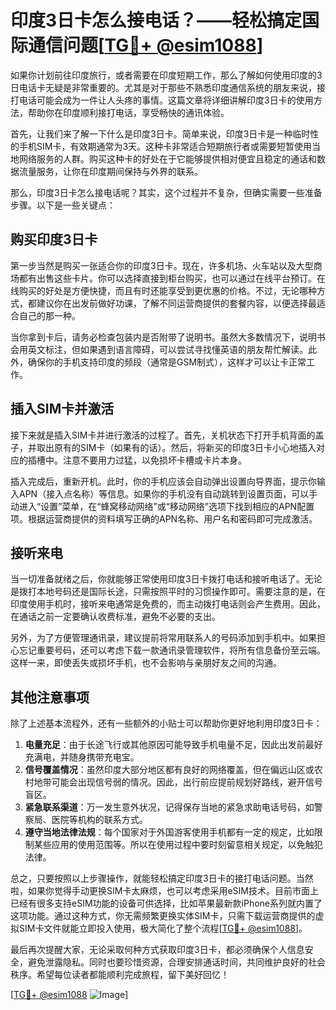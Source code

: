 # 印度3日卡怎么接电话？——轻松搞定国际通信问题[[TG💪+ @esim1088](https://t.me/s/esim1088)]

如果你计划前往印度旅行，或者需要在印度短期工作，那么了解如何使用印度的3日电话卡无疑是非常重要的。尤其是对于那些不熟悉印度通信系统的朋友来说，接打电话可能会成为一件让人头疼的事情。这篇文章将详细讲解印度3日卡的使用方法，帮助你在印度顺利接打电话，享受畅快的通讯体验。

首先，让我们来了解一下什么是印度3日卡。简单来说，印度3日卡是一种临时性的手机SIM卡，有效期通常为3天。这种卡非常适合短期旅行者或需要短暂使用当地网络服务的人群。购买这种卡的好处在于它能够提供相对便宜且稳定的通话和数据流量服务，让你在印度期间保持与外界的联系。

那么，印度3日卡怎么接电话呢？其实，这个过程并不复杂，但确实需要一些准备步骤。以下是一些关键点：

## 购买印度3日卡

第一步当然是购买一张适合你的印度3日卡。现在，许多机场、火车站以及大型商场都有出售这些卡片。你可以选择直接到柜台购买，也可以通过在线平台预订。在线购买的好处是方便快捷，而且有时还能享受到更优惠的价格。不过，无论哪种方式，都建议你在出发前做好功课，了解不同运营商提供的套餐内容，以便选择最适合自己的那一种。

当你拿到卡后，请务必检查包装内是否附带了说明书。虽然大多数情况下，说明书会用英文标注，但如果遇到语言障碍，可以尝试寻找懂英语的朋友帮忙解读。此外，确保你的手机支持印度的频段（通常是GSM制式），这样才可以让卡正常工作。

## 插入SIM卡并激活

接下来就是插入SIM卡并进行激活的过程了。首先，关机状态下打开手机背面的盖子，并取出原有的SIM卡（如果有的话）。然后，将新买的印度3日卡小心地插入对应的插槽中。注意不要用力过猛，以免损坏卡槽或卡片本身。

插入完成后，重新开机。此时，你的手机应该会自动弹出设置向导界面，提示你输入APN（接入点名称）等信息。如果你的手机没有自动跳转到设置页面，可以手动进入“设置”菜单，在“蜂窝移动网络”或“移动网络”选项下找到相应的APN配置项。根据运营商提供的资料填写正确的APN名称、用户名和密码即可完成激活。

## 接听来电

当一切准备就绪之后，你就能够正常使用印度3日卡拨打电话和接听电话了。无论是拨打本地号码还是国际长途，只需按照平时的习惯操作即可。需要注意的是，在印度使用手机时，接听来电通常是免费的，而主动拨打电话则会产生费用。因此，在通话之前一定要确认收费标准，避免不必要的支出。

另外，为了方便管理通讯录，建议提前将常用联系人的号码添加到手机中。如果担心忘记重要号码，还可以考虑下载一款通讯录管理软件，将所有信息备份至云端。这样一来，即使丢失或损坏手机，也不会影响与亲朋好友之间的沟通。

## 其他注意事项

除了上述基本流程外，还有一些额外的小贴士可以帮助你更好地利用印度3日卡：

1. **电量充足**：由于长途飞行或其他原因可能导致手机电量不足，因此出发前最好充满电，并随身携带充电宝。
2. **信号覆盖情况**：虽然印度大部分地区都有良好的网络覆盖，但在偏远山区或农村地带可能会出现信号弱的情况。因此，出行前应提前规划好路线，避开信号盲区。
3. **紧急联系渠道**：万一发生意外状况，记得保存当地的紧急求助电话号码，如警察局、医院等机构的联系方式。
4. **遵守当地法律法规**：每个国家对于外国游客使用手机都有一定的规定，比如限制某些应用的使用范围等。所以在使用过程中要时刻留意相关规定，以免触犯法律。

总之，只要按照以上步骤操作，就能轻松搞定印度3日卡的接打电话问题。当然啦，如果你觉得手动更换SIM卡太麻烦，也可以考虑采用eSIM技术。目前市面上已经有很多支持eSIM功能的设备可供选择，比如苹果最新款iPhone系列就内置了这项功能。通过这种方式，你无需频繁更换实体SIM卡，只需下载运营商提供的虚拟SIM卡文件就能立即投入使用，极大简化了整个流程[[TG💪+ @esim1088](https://t.me/s/esim1088)]。

最后再次提醒大家，无论采取何种方式获取印度3日卡，都必须确保个人信息安全，避免泄露隐私。同时也要珍惜资源，合理安排通话时间，共同维护良好的社会秩序。希望每位读者都能顺利完成旅程，留下美好回忆！

[[TG💪+ @esim1088](https://t.me/s/esim1088) ![Image](https://i.postimg.cc/4NQfJmqS/Snipaste-2025-05-13-00-14-12.png)]